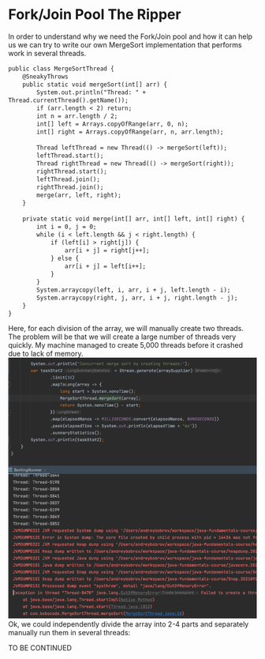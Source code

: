 # Fork/Join Pool The Ripper

In order to understand why we need the Fork/Join pool and how it can help us we can try to write our own MergeSort implementation that performs work in several threads.


    public class MergeSortThread {
        @SneakyThrows
        public static void mergeSort(int[] arr) {
            System.out.println("Thread: " + Thread.currentThread().getName());
            if (arr.length < 2) return;
            int n = arr.length / 2;
            int[] left = Arrays.copyOfRange(arr, 0, n);
            int[] right = Arrays.copyOfRange(arr, n, arr.length);

            Thread leftThread = new Thread(() -> mergeSort(left));
            leftThread.start();
            Thread rightThread = new Thread(() -> mergeSort(right));
            rightThread.start();
            leftThread.join();
            rightThread.join();
            merge(arr, left, right);
        }

        private static void merge(int[] arr, int[] left, int[] right) {
            int i = 0, j = 0;
            while (i < left.length && j < right.length) {
                if (left[i] > right[j]) {
                    arr[i + j] = right[j++];
                } else {
                    arr[i + j] = left[i++];
                }
            }
            System.arraycopy(left, i, arr, i + j, left.length - i);
            System.arraycopy(right, j, arr, i + j, right.length - j);
        }
    }

Here, for each division of the array, we will manually create two threads. The problem will be that we will create a large number of threads very quickly. My machine managed to create 5,000 threads before it crashed due to lack of memory. 
![](src/test/resources/images/to_many_thread_error.png)    
Ok, we could independently divide the array into 2-4 parts and separately manually run them in several threads:

TO BE CONTINUED